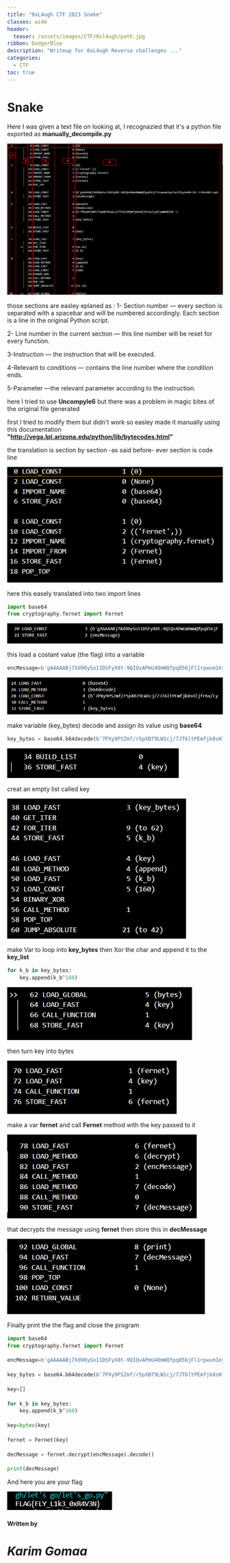 ```yaml
---
title: "0xL4ugh CTF 2023 Snake"
classes: wide
header:
  teaser: /assets/images/CTF/0xl4ugh/path.jpg
ribbon: DodgerBlue
description: "Writeup for 0xL4ugh Reverse challenges ..."
categories:
  - CTF
toc: true
---
```


# Snake

Here I was given a text file on looking at, I recognazied that it's a python file exported as **manually_decompile.py**

![txt](/assets/images/CTF/0xl4ugh/Snake/pics/pyc.png)

those sections are easley eplaned as :
1- Section number — every section is separated with a spacebar and will be numbered accordingly.
Each section is a line in the original Python script.

2- Line number in the current section — this line number will be reset for every function.

3-Instruction — the instruction that will be executed.

4-Relevant to conditions — contains the line number where the condition ends.

5-Parameter —the relevant parameter according to the instruction.

here I tried to use **Uncompyle6** but there was a problem in magic bites of the original file generated 

first I tried to modify them but didn't work so easley made it manually using this documentation
 **"http://vega.lpl.arizona.edu/python/lib/bytecodes.html"** 

the translation is section by section -as said before- ever section is code line

![import](/assets/images/CTF/0xl4ugh/Snake/pics/import.png)

here this easely translated into two import lines
```python
import base64
from cryptography.fernet import Fernet
```

![message](/assets/images/CTF/0xl4ugh/Snake/pics/mess.png)

this load a costant value (the flag) into a variable

```python
encMessage=b'gAAAAABj7Xd90ySo11DSFyX8t-9QIQvAPmU40mWQfpq856jFl1rpwvm1kyE1w23fyyAAd9riXt-JJA9v6BEcsq6LNroZTnjExjFur_tEp0OLJv0c_8BD3bg='
```

![key](/assets/images/CTF/0xl4ugh/Snake/pics/key.png)

make variable (key_bytes) decode and assign its value using **base64**

```python
key_bytes = base64.b64decode(b'7PXy9PSZmf/r5pXB79LW1cj/7JT6ltPEmfjk8sHljfr6x/LyyfjymNXR5Z0=')
```
![list](/assets/images/CTF/0xl4ugh/Snake/pics/keylist.png)

creat an empty list called key

![loop](/assets/images/CTF/0xl4ugh/Snake/pics/for%20loop.png)

make Var to loop into **key_bytes** then Xor the char and append it to the **key_list**

```python
for k_b in key_bytes:
    key.append(k_b^160)
```
![byte](/assets/images/CTF/0xl4ugh/Snake/pics/key%20to%20bytes.png)

then turn key into bytes

![fernet](/assets/images/CTF/0xl4ugh/Snake/pics/fernet%20key.png)

make a var **fernet** and call **Fernet** method with the key passed to it

![decrypt](/assets/images/CTF/0xl4ugh/Snake/pics/fernet%20dec.png)

that decrypts the message using **fernet** then store this in **decMessage**

![out](/assets/images/CTF/0xl4ugh/Snake/pics/print%20output.png)

Finally print the the flag and close the program 

```python
import base64
from cryptography.fernet import Fernet

encMessage=b'gAAAAABj7Xd90ySo11DSFyX8t-9QIQvAPmU40mWQfpq856jFl1rpwvm1kyE1w23fyyAAd9riXt-JJA9v6BEcsq6LNroZTnjExjFur_tEp0OLJv0c_8BD3bg='

key_bytes = base64.b64decode(b'7PXy9PSZmf/r5pXB79LW1cj/7JT6ltPEmfjk8sHljfr6x/LyyfjymNXR5Z0=')

key=[]

for k_b in key_bytes:
    key.append(k_b^160)

key=bytes(key)

fernet = Fernet(key)

decMessage = fernet.decrypt(encMessage).decode()

print(decMessage)
```
And here you are your flag

![flag](/assets/images/CTF/0xl4ugh/Snake/pics/falg.png)

#### Written by

# *Karim Gomaa*
